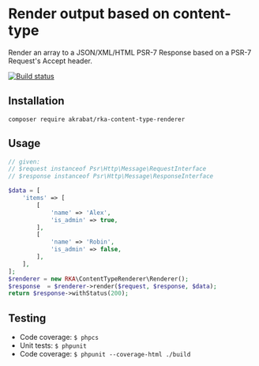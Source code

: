 # Render output based on content-type

Render an array to a JSON/XML/HTML PSR-7 Response based on a PSR-7 Request's Accept header.

[![Build status][Master image]][Master]

## Installation

`composer require akrabat/rka-content-type-renderer`

## Usage

```php
// given:
// $request instanceof Psr\Http\Message\RequestInterface
// $response instanceof Psr\Http\Message\ResponseInterface

$data = [
    'items' => [
        [
            'name' => 'Alex',
            'is_admin' => true,
        ],
        [
            'name' => 'Robin',
            'is_admin' => false,
        ],
    ],
];
$renderer = new RKA\ContentTypeRenderer\Renderer();
$response  = $renderer->render($request, $response, $data);
return $response->withStatus(200);
```


[Master]: https://travis-ci.org/akrabat/rka-content-type-renderer
[Master image]: https://secure.travis-ci.org/akrabat/rka-content-type-renderer.svg?branch=master


## Testing

* Code coverage: ``$ phpcs``
* Unit tests: ``$ phpunit``
* Code coverage: ``$ phpunit --coverage-html ./build``